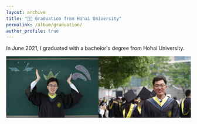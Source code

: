 ```yaml
---
layout: archive
title: "👨‍🎓 Graduation from Hohai University"
permalink: /album/graduation/
author_profile: true
---
```


In June 2021, I graduated with a bachelor's degree from Hohai University.

<center>
<img src="/images/grad.png">
</center>